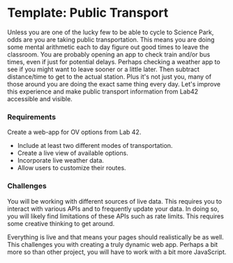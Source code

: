 # Template: Public Transport

Unless you are one of the lucky few to be able to cycle to Science Park, odds are you are taking public transportation. This means you are doing some mental arithmetic each to day figure out good times to leave the classroom. You are probably opening an app to check train and/or bus times, even if just for potential delays. Perhaps checking a weather app to see if you might want to leave sooner or a little later. Then subtract distance/time to get to the actual station. Plus it's not just you, many of those around you are doing the exact same thing every day. Let's improve this experience and make public transport information from Lab42 accessible and visible.

### Requirements

Create a web-app for OV options from Lab 42.

* Include at least two different modes of transportation.
* Create a live view of available options.
* Incorporate live weather data.
* Allow users to customize their routes.

### Challenges

You will be working with different sources of live data. This requires you to interact with various APIs and to frequently update your data. In doing so, you will likely find limitations of these APIs such as rate limits. This requires some creative thinking to get around.

Everything is live and that means your pages should realistically be as well. This challenges you with creating a truly dynamic web app. Perhaps a bit more so than other project, you will have to work with a bit more JavaScript.